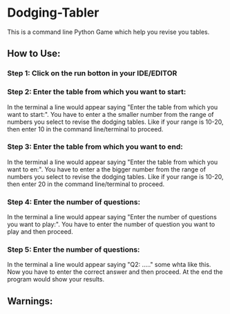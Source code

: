 # Dodging-Tabler
This is a command line Python Game which help you revise you tables.

## How to Use:

### Step 1: Click on the run botton in your IDE/EDITOR
### Step 2: Enter the table from which you want to start:
In the terminal a line would appear saying "Enter the table from which you want to start:". You have to enter a the smaller number from the range of numbers you select to revise the dodging tables. Like if your range is 10-20, then enter 10 in the command line/terminal to proceed.
### Step 3: Enter the table from which you want to end:
In the terminal a line would appear saying "Enter the table from which you want to en:". You have to enter a the bigger number from the range of numbers you select to revise the dodging tables. Like if your range is 10-20, then enter 20 in the command line/terminal to proceed.
### Step 4: Enter the number of questions:
In the terminal a line would appear saying "Enter the number of questions you want to play:". You have to enter the number of question you want to play and then proceed.
### Step 5: Enter the number of questions:
In the terminal a line would appear saying "Q2: ....." some whta like this. Now you have to enter the correct answer and then proceed. At the end the program would show your results. 

## Warnings:
